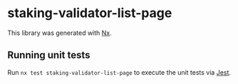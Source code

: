 # staking-validator-list-page

This library was generated with [Nx](https://nx.dev).

## Running unit tests

Run `nx test staking-validator-list-page` to execute the unit tests via [Jest](https://jestjs.io).

